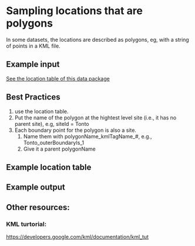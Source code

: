 # Sampling locations that are polygons

In some datasets, the locations are described as polygons, eg, with a string of points in a KML file.

## Example input 
[See the location table of this data package](https://portal.edirepository.org/nis/mapbrowse?scope=edi&identifier=192&revision=2)


## Best Practices
1. use the location table.
1. Put the name of the polygon at the hightest level site (i.e., it has no parent site), e.g, siteId = Tonto
1. Each boundary point for the polygon is also a site. 
    1. Name them with polygonName_kmlTagName_#, e.g., Tonto_outerBoundaryIs_1
    1. Give it a parent polygonName
  
## Example location table


## Example output


## Other resources:
### KML turtorial:
https://developers.google.com/kml/documentation/kml_tut
